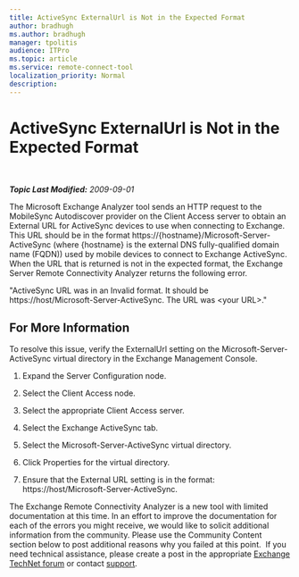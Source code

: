 ```yaml
---
title: ActiveSync ExternalUrl is Not in the Expected Format
author: bradhugh
ms.author: bradhugh
manager: tpolitis
audience: ITPro 
ms.topic: article 
ms.service: remote-connect-tool
localization_priority: Normal
description: 
---
```


<div data-xmlns="http://www.w3.org/1999/xhtml">

<div class="topic" data-xmlns="http://www.w3.org/1999/xhtml" data-msxsl="urn:schemas-microsoft-com:xslt" data-cs="http://msdn.microsoft.com/en-us/">

<div data-asp="http://msdn2.microsoft.com/asp">

# ActiveSync ExternalUrl is Not in the Expected Format

</div>

<div id="mainSection">

<div id="mainBody">

<span> </span>

_**Topic Last Modified:** 2009-09-01_

The Microsoft Exchange Analyzer tool sends an HTTP request to the MobileSync Autodiscover provider on the Client Access server to obtain an External URL for ActiveSync devices to use when connecting to Exchange. This URL should be in the format https://{hostname}/Microsoft-Server-ActiveSync (where {hostname} is the external DNS fully-qualified domain name (FQDN)) used by mobile devices to connect to Exchange ActiveSync. When the URL that is returned is not in the expected format, the Exchange Server Remote Connectivity Analyzer returns the following error.

"ActiveSync URL was in an Invalid format. It should be https://host/Microsoft-Server-ActiveSync. The URL was \<your URL\>."

<div>

## For More Information

To resolve this issue, verify the ExternalUrl setting on the Microsoft-Server-ActiveSync virtual directory in the Exchange Management Console.

1.  Expand the Server Configuration node.

2.  Select the Client Access node.

3.  Select the appropriate Client Access server.

4.  Select the Exchange ActiveSync tab.

5.  Select the Microsoft-Server-ActiveSync virtual directory.

6.  Click Properties for the virtual directory.

7.  Ensure that the External URL setting is in the format: https://host/Microsoft-Server-ActiveSync.

The Exchange Remote Connectivity Analyzer is a new tool with limited documentation at this time. In an effort to improve the documentation for each of the errors you might receive, we would like to solicit additional information from the community. Please use the Community Content section below to post additional reasons why you failed at this point.  If you need technical assistance, please create a post in the appropriate [Exchange TechNet forum](http://go.microsoft.com/fwlink/?linkid=73420) or contact [support](http://go.microsoft.com/fwlink/?linkid=8158).

</div>

</div>

<span> </span>

</div>

</div>

</div>

